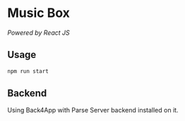 # Music Box

_Powered by React JS_

## Usage

```bash
npm run start
```

## Backend

Using Back4App with Parse Server backend installed on it.

